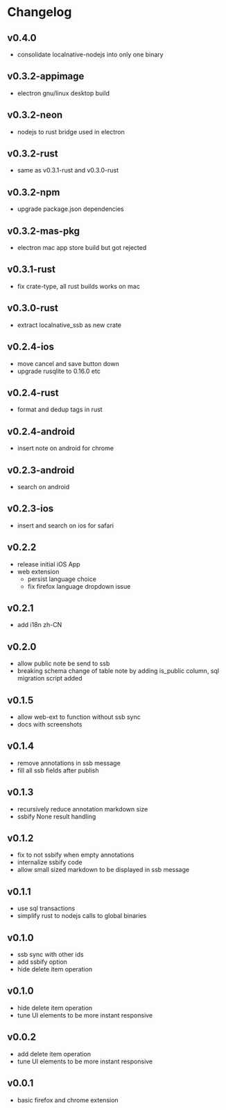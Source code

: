 # Changelog

## v0.4.0
- consolidate localnative-nodejs into only one binary

## v0.3.2-appimage
- electron gnu/linux desktop build

## v0.3.2-neon
- nodejs to rust bridge used in electron

## v0.3.2-rust
- same as v0.3.1-rust and v0.3.0-rust

## v0.3.2-npm
- upgrade package.json dependencies

## v0.3.2-mas-pkg
- electron mac app store build but got rejected

## v0.3.1-rust
- fix crate-type, all rust builds works on mac

## v0.3.0-rust
- extract localnative_ssb as new crate

## v0.2.4-ios
- move cancel and save button down
- upgrade rusqlite to 0.16.0 etc

## v0.2.4-rust
- format and dedup tags in rust 

## v0.2.4-android
- insert note on android for chrome

## v0.2.3-android
- search on android

## v0.2.3-ios
- insert and search on ios for safari

## v0.2.2
- release initial iOS App
- web extension
  - persist language choice
  - fix firefox language dropdown issue

## v0.2.1
- add i18n zh-CN

## v0.2.0
- allow public note be send to ssb
- breaking schema change of table note by adding is_public column, sql migration script added

## v0.1.5
- allow web-ext to function without ssb sync
- docs with screenshots

## v0.1.4
- remove annotations in ssb message
- fill all ssb fields after publish

## v0.1.3
- recursively reduce annotation markdown size
- ssbify None result handling 

## v0.1.2
- fix to not ssbify when empty annotations
- internalize ssbify code
- allow small sized markdown to be displayed in ssb message

## v0.1.1
- use sql transactions
- simplify rust to nodejs calls to global binaries

## v0.1.0
- ssb sync with other ids
- add ssbify option
- hide delete item operation

## v0.1.0
- hide delete item operation
- tune UI elements to be more instant responsive

## v0.0.2
- add delete item operation
- tune UI elements to be more instant responsive

## v0.0.1
- basic firefox and chrome extension

